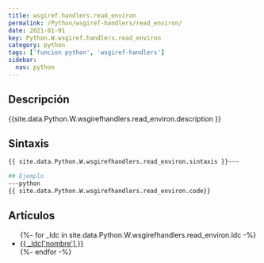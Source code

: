 ```yaml
---
title: wsgiref.handlers.read_environ
permalink: /Python/wsgiref-handlers/read_environ/
date: 2021-01-01
key: Python.W.wsgiref.handlers.read_environ
category: python
tags: ['funcion python', 'wsgiref-handlers']
sidebar: 
  nav: python
---
```


## Descripción
{{site.data.Python.W.wsgirefhandlers.read_environ.description }}

## Sintaxis
~~~python
{{ site.data.Python.W.wsgirefhandlers.read_environ.sintaxis }}~~~

## Ejemplo
~~~python
{{ site.data.Python.W.wsgirefhandlers.read_environ.code}}
~~~

## Artículos
<ul>
{%- for _ldc in site.data.Python.W.wsgirefhandlers.read_environ.ldc -%}
   <li>
       <a href="{{_ldc['url'] }}">{{ _ldc['nombre'] }}</a>
   </li>
{%- endfor -%}
</ul>
